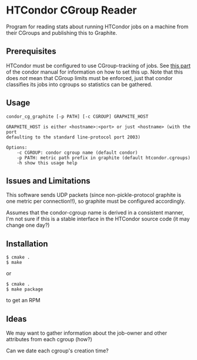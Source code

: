 # HTCondor CGroup Reader

Program for reading stats about running HTCondor jobs on a machine from their
CGroups and publishing this to Graphite.

## Prerequisites
HTCondor must be configured to use CGroup-tracking of jobs. See
[this part](http://research.cs.wisc.edu/htcondor/manual/v8.4/3_12Setting_Up.html#sec:CGroupTracking)
of the condor manual for information on how to set this up. Note that this does
*not* mean that CGroup limits must be enforced, just that condor classifies
its jobs into cgroups so statistics can be gathered.

## Usage
```
condor_cg_graphite [-p PATH] [-c CGROUP] GRAPHITE_HOST

GRAPHITE_HOST is either <hostname>:<port> or just <hostname> (with the port
defaulting to the standard line-protocol port 2003)

Options:
	-c CGROUP: condor cgroup name (default condor)
	-p PATH: metric path prefix in graphite (default htcondor.cgroups)
	-h show this usage help
```

## Issues and Limitations
This software sends UDP packets (since non-pickle-protocol graphite is one
metric per connection!!), so graphite must be configured accordingly.

Assumes that the condor-cgroup name is derived in a consistent manner, I'm not
sure if this is a stable interface in the HTCondor source code (it may change
one day?)

## Installation
```
$ cmake .
$ make
```

or

```
$ cmake .
$ make package
```

to get an RPM

## Ideas
We may want to gather information about the job-owner and other attributes
from each cgroup (how?)

Can we date each cgroup's creation time?
